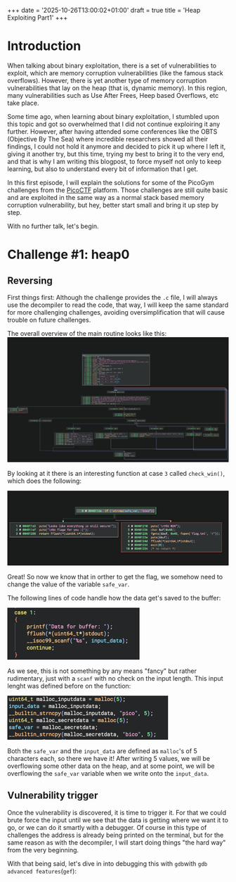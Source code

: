 +++
date = '2025-10-26T13:00:02+01:00'
draft = true
title = 'Heap Exploiting Part1'
+++

# Introduction

When talking about binary exploitation, there is a set of vulnerabilities to exploit, which are memory corruption vulnerabilities (like the famous stack overflows). However, there is yet another type of memory corruption vulnerabilities that lay on the heap (that is, dynamic memory). In this region, many vulnerabilities such as Use After Frees, Heep based Overflows, etc take place.

Some time ago, when learning about binary exploitation, I stumbled upon this topic and got so overwhelmed that I did not continue exploiring it any further. However, after having attended some conferences like the OBTS (Objective By The Sea) where incredible researchers showed all their findings, I could not hold it anymore and decided to pick it up where I left it, giving it another try, but this time, trying my best to bring it to the very end, and that is why I am writing this blogpost, to force myself not only to keep learning, but also to understand every bit of information that I get.

In this first episode, I will explain the solutions for some of the PicoGym challenges from the [PicoCTF](https://picoctf.org/) platform. Those challenges are still quite basic and are exploited in the same way as a normal stack based memory corruption vulnerability, but hey, better start small and bring it up step by step.

With no further talk, let's begin.

# Challenge #1: heap0


## Reversing

First things first: Although the challenge provides the `.c` file, I will always use the decompiler to read the code, that way, I will keep the same standard for more challenging challenges, avoiding oversimplification that will cause trouble on future challenges.

The overall overview of the main routine looks like this:
![Function Graph](graph.png)

By looking at it there is an interesting function at case `3` called `check_win()`, which does the following:

![Win Function](win.png)

Great! So now we know that in orther to get the flag, we somehow need to change the value of the variable `safe_var`. 

The following lines of code handle how the data get's saved to the buffer:

![Data to buffer](save_data.png)

As we see, this is not something by any means "fancy" but rather rudimentary, just with a `scanf` with no check on the input length. This input lenght was defined before on the function:

![Malloc allocation](malloc.png)

Both the `safe_var` and the `input_data` are defined as `malloc`'s of 5 characters each, so there we have it! After writing 5 values, we will be overflowing some other data on the heap, and at some point, we will be overflowing the `safe_var` variable when we write onto the `input_data`.


## Vulnerability trigger

Once the vulnerability is discovered, it is time to trigger it. For that we could brute force the input until we see that the data is getting where we want it to go, or we can do it smartly with a debugger. Of course in this type of challenges the address is already being printed on the terminal, but for the same reason as with the decompiler, I will start doing things "the hard way" from the very beginning.

With that being said, let's dive in into debugging this with `gdb`with `gdb advanced features`(`gef`):


